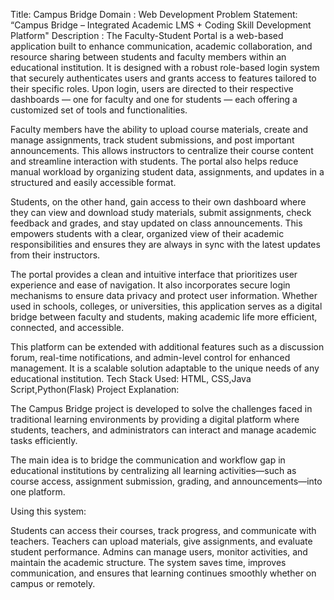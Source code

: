 Title: Campus Bridge
Domain : Web Development
Problem Statement: “Campus Bridge – Integrated Academic LMS + Coding Skill Development Platform"
Description :
The Faculty-Student Portal is a web-based application built to enhance communication, academic collaboration, and resource sharing between students and faculty members within an educational institution. 
It is designed with a robust role-based login system that securely authenticates users and grants access to features tailored to their specific roles. Upon login, users are directed to their respective 
dashboards — one for faculty and one for students — each offering a customized set of tools and functionalities.

Faculty members have the ability to upload course materials, create and manage assignments, track student submissions, and post important announcements. This allows instructors to centralize their course 
content and streamline interaction with students. The portal also helps reduce manual workload by organizing student data, assignments, and updates in a structured and easily accessible format.

Students, on the other hand, gain access to their own dashboard where they can view and download study materials, submit assignments, check feedback and grades, and stay updated on class announcements. 
This empowers students with a clear, organized view of their academic responsibilities and ensures they are always in sync with the latest updates from their instructors.

The portal provides a clean and intuitive interface that prioritizes user experience and ease of navigation. It also incorporates secure login mechanisms to ensure data privacy and protect user information. 
Whether used in schools, colleges, or universities, this application serves as a digital bridge between faculty and students, making academic life more efficient, connected, and accessible.

This platform can be extended with additional features such as a discussion forum, real-time notifications, and admin-level control for enhanced management. It is a scalable solution adaptable to the unique 
needs of any educational institution.
Tech Stack Used: HTML, CSS,Java Script,Python(Flask)
Project Explanation: 

The Campus Bridge project is developed to solve the challenges faced in traditional learning environments by providing a digital platform where students, teachers, and administrators can interact and manage academic tasks efficiently.

The main idea is to bridge the communication and workflow gap in educational institutions by centralizing all learning activities—such as course access, assignment submission, grading, and announcements—into one platform.

Using this system:

Students can access their courses, track progress, and communicate with teachers.
Teachers can upload materials, give assignments, and evaluate student performance.
Admins can manage users, monitor activities, and maintain the academic structure.
The system saves time, improves communication, and ensures that learning continues smoothly whether on campus or remotely.

